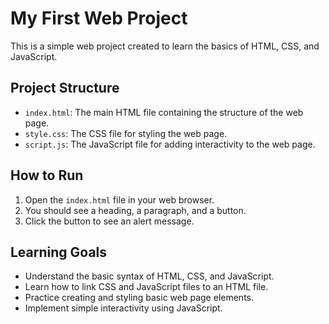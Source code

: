 # My First Web Project

This is a simple web project created to learn the basics of HTML, CSS, and JavaScript.

## Project Structure

- `index.html`: The main HTML file containing the structure of the web page.
- `style.css`: The CSS file for styling the web page.
- `script.js`: The JavaScript file for adding interactivity to the web page.

## How to Run

1. Open the `index.html` file in your web browser.
2. You should see a heading, a paragraph, and a button.
3. Click the button to see an alert message.

## Learning Goals

- Understand the basic syntax of HTML, CSS, and JavaScript.
- Learn how to link CSS and JavaScript files to an HTML file.
- Practice creating and styling basic web page elements.
- Implement simple interactivity using JavaScript.

